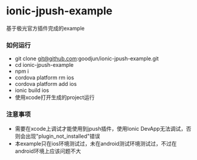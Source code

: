 # ionic-jpush-example ###

基于极光官方插件完成的example

### 如何运行 ###

* git clone git@github.com:goodjun/ionic-jpush-example.git
* cd ionic-jpush-example
* npm i
* cordova platform rm ios
* cordova platform add ios
* ionic build ios
* 使用xcode打开生成的project运行

### 注意事项 ###

* 需要在xcode上调试才能使用到jpush插件，使用Ionic DevApp无法调试，否则会出现"plugin_not_installed"错误
* 本example只在ios环境测试过，未在android测试环境测试过，不过在android环境上应该问题不大